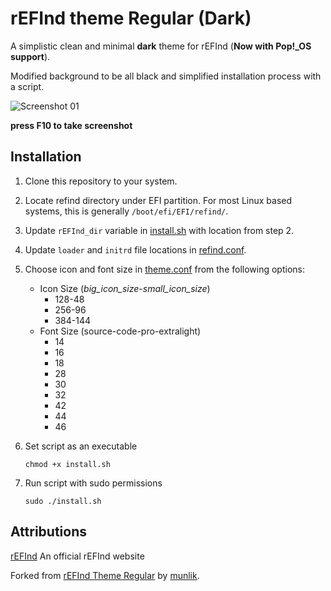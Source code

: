 # rEFInd theme Regular (Dark)

A simplistic clean and minimal **dark** theme for rEFInd (**Now with Pop!_OS support**).

Modified background to be all black and simplified installation process with a script.

![Screenshot 01](http://i.imgur.com/wQQ5OiQ.png)

**press F10 to take screenshot**

## Installation

1. Clone this repository to your system.

2. Locate refind directory under EFI partition. For most Linux based systems, this is generally `/boot/efi/EFI/refind/`. 

3. Update `rEFInd_dir` variable in [install.sh](install.sh) with location from step 2.

4. Update `loader` and `initrd` file locations in [refind.conf](refind.conf).

5. Choose icon and font size in [theme.conf](theme.conf) from the following options:
   - Icon Size (*big_icon_size*-*small_icon_size*)
     - 128-48
     - 256-96
     - 384-144
   - Font Size (source-code-pro-extralight)
     - 14
     - 16
     - 18
     - 28
     - 30
     - 32
     - 42
     - 44
     - 46

6. Set script as an executable
   
   `chmod +x install.sh`

7. Run script with sudo permissions
   
   `sudo ./install.sh`

## Attributions

[rEFInd](http://www.rodsbooks.com/refind/) An official rEFInd website

Forked from [rEFInd Theme Regular](https://www.deviantart.com/munlik/art/rEFInd-theme-512091944) by [munlik](https://www.deviantart.com/munlik).
